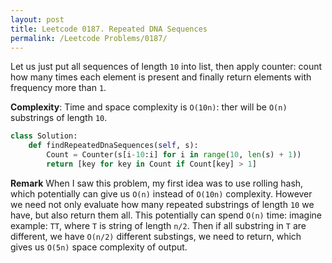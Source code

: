 ```yaml
---
layout: post
title: Leetcode 0187. Repeated DNA Sequences
permalink: /Leetcode Problems/0187/
---
```


Let us just put all sequences of length `10` into list, then apply counter: count how many times each element is present and finally return elements with frequency more than `1`.

**Complexity**: Time and space complexity is `O(10n)`: ther will be `O(n)` substrings of length `10`.

```python
class Solution:
    def findRepeatedDnaSequences(self, s):
        Count = Counter(s[i-10:i] for i in range(10, len(s) + 1))
        return [key for key in Count if Count[key] > 1]   
```

**Remark** When I saw this problem, my first idea was to use rolling hash, which potentially can give us `O(n)` instead of `O(10n)` complexity. However we need not only evaluate how many repeated substrings of length `10` we have, but also return them all. This potentially can spend `O(n)` time: imagine example:
`TT`, where `T` is string of length `n/2`. Then if all substring in `T` are different, we have `O(n/2)` different substings, we need to return, which gives us `O(5n)` space complexity of output.